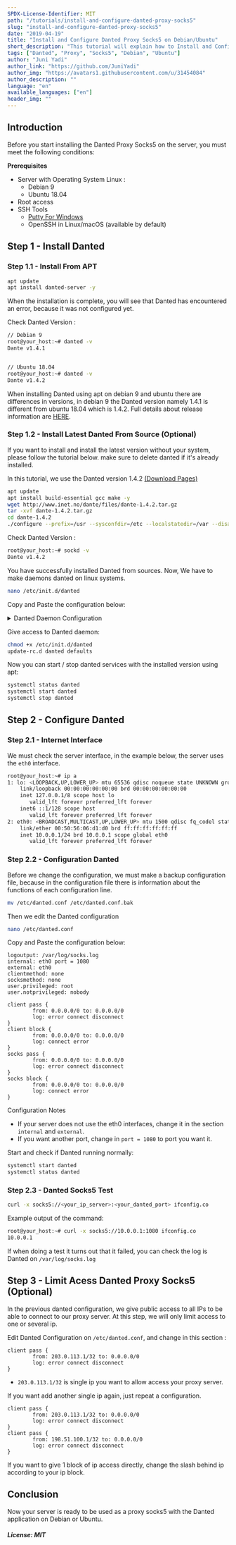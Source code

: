 ```yaml
---
SPDX-License-Identifier: MIT
path: "/tutorials/install-and-configure-danted-proxy-socks5"
slug: "install-and-configure-danted-proxy-socks5"
date: "2019-04-19"
title: "Install and Configure Danted Proxy Socks5 on Debian/Ubuntu"
short_description: "This tutorial will explain how to Install and Configure Danted Proxy Socks5 on Debian/Ubuntu."
tags: ["Danted", "Proxy", "Socks5", "Debian", "Ubuntu"]
author: "Juni Yadi"
author_link: "https://github.com/JuniYadi"
author_img: "https://avatars1.githubusercontent.com/u/31454084"
author_description: ""
language: "en"
available_languages: ["en"]
header_img: ""
---
```


## Introduction

Before you start installing the Danted Proxy Socks5 on the server, you must meet the following conditions:

**Prerequisites**
* Server with Operating System Linux :
  * Debian 9
  * Ubuntu 18.04
* Root access
* SSH Tools
  * [Putty For Windows](https://www.chiark.greenend.org.uk/~sgtatham/putty/latest.html)
  * OpenSSH in Linux/macOS (available by default)

## Step 1 - Install Danted

### Step 1.1 - Install From APT

```bash
apt update
apt install danted-server -y
```

When the installation is complete, you will see that Danted has encountered an error, because it was not configured yet.

Check Danted Version :
```bash
// Debian 9
root@your_host:~# danted -v
Dante v1.4.1


// Ubuntu 18.04
root@your_host:~# danted -v
Dante v1.4.2
```

When installing Danted using apt on debian 9 and ubuntu there are differences in versions, in debian 9 the Danted version namely 1.4.1 is different from ubuntu 18.04 which is 1.4.2. Full details about release information are [HERE](https://www.inet.no/dante/).

### Step 1.2 - Install Latest Danted From Source (Optional)

If you want to install and install the latest version without your system, please follow the tutorial below. make sure to delete danted if it's already installed.

In this tutorial, we use the Danted version 1.4.2 [(Download Pages)](https://www.inet.no/dante/download.html)

```bash
apt update
apt install build-essential gcc make -y
wget http://www.inet.no/dante/files/dante-1.4.2.tar.gz
tar -xvf dante-1.4.2.tar.gz
cd dante-1.4.2
./configure --prefix=/usr --sysconfdir=/etc --localstatedir=/var --disable-client --without-libwrap --without-bsdauth --without-gssapi --without-krb5 --without-upnp --without-pam
```

Check Danted Version :

```bash
root@your_host:~# sockd -v
Dante v1.4.2
```

You have successfully installed Danted from sources. Now, We have to make daemons danted on linux systems.

```bash
nano /etc/init.d/danted
```

Copy and Paste the configuration below:

<details>
  <summary>Danted Daemon Configuration</summary>
  
```bash
#! /bin/sh
### BEGIN INIT INFO
# Provides:          danted
# Required-Start:    $remote_fs $syslog
# Required-Stop:     $remote_fs $syslog
# Default-Start:     2 3 4 5
# Default-Stop:      0 1 6
# Short-Description: SOCKS (v4 and v5) proxy daemon (danted)
# Description:       Starts or stops the Dante SOCKS proxy daemon.
#                    Its configuration is stored in the /etc/danted.conf file;
#                    see the danted.conf(5) manual page for details.
### END INIT INFO
#
# dante SOCKS server init.d file. Based on /etc/init.d/skeleton:
# Version:  @(#)skeleton  1.8  03-Mar-1998  miquels@cistron.nl

. /lib/lsb/init-functions

PATH=/usr/local/sbin:/usr/local/bin:/sbin:/bin:/usr/sbin:/usr/bin
DAEMON=/usr/sbin/sockd
NAME=danted
DESC="Dante SOCKS daemon"
PIDFILE=/var/run/$NAME.pid
CONFFILE=/etc/$NAME.conf

test -f $DAEMON || exit 0

set -e

# This function makes sure that the Dante server can write to the pid-file.
touch_pidfile ()
{
  if [ -r $CONFFILE ]; then
    uid="`sed -n -e 's/[[:space:]]//g' -e 's/#.*//' -e '/^user\.privileged/{s/[^:]*://p;q;}' $CONFFILE`"
    if [ -n "$uid" ]; then
      touch $PIDFILE
      chown $uid $PIDFILE
    fi
  fi
}
        
case "$1" in
  start)
    if ! egrep -cve '^ *(#|$)' \
        -e '^(logoutput|user\.((not)?privileged|libwrap)):' \
        $CONFFILE > /dev/null
    then
        echo "Not starting $DESC: not configured."
        exit 0
    fi
    echo -n "Starting $DESC: "
    touch_pidfile
    start-stop-daemon --start --quiet --oknodo --pidfile $PIDFILE \
        --exec $DAEMON -- -D
    echo "$NAME."
    ;;
  stop)
    echo -n "Stopping $DESC: "
    start-stop-daemon --stop --quiet --oknodo --pidfile $PIDFILE \
        --exec $DAEMON
    echo "$NAME."
    ;;
  reload|force-reload)
    #
    #   If the daemon can reload its config files on the fly
    #   for example by sending it SIGHUP, do it here.
    #
    #   If the daemon responds to changes in its config file
    #   directly anyway, make this a do-nothing entry.
    #
     echo "Reloading $DESC configuration files."
     start-stop-daemon --stop --signal 1 --quiet --pidfile \
        $PIDFILE --exec $DAEMON -- -D
  ;;
  restart)
    #
    #   If the "reload" option is implemented, move the "force-reload"
    #   option to the "reload" entry above. If not, "force-reload" is
    #   just the same as "restart".
    #
    echo -n "Restarting $DESC: "
    start-stop-daemon --stop --quiet --pidfile $PIDFILE --exec $DAEMON
    sleep 1
    touch_pidfile
    start-stop-daemon --start --quiet --pidfile $PIDFILE \
      --exec $DAEMON -- -D
    echo "$NAME."
    ;;
  status)
    if ! egrep -cve '^ *(#|$)' \
        -e '^(logoutput|user\.((not)?privileged|libwrap)):' \
        $CONFFILE > /dev/null
    then
        configured=''
    else
        configured='1'
    fi
    if start-stop-daemon --status --quiet --pidfile $PIDFILE \
      --exec $DAEMON; then
        if [ -n "$configured" ]; then
            echo "$DESC running"
        else
            echo "$DESC running, yet not configured?!"
        fi
    else
        if [ -n "$configured" ]; then
            echo "$DESC not running"
        else
            echo "$DESC not configured"
        fi
    fi
    ;;
  *)
    N=/etc/init.d/$NAME
    # echo "Usage: $N {start|stop|restart|reload|force-reload}" >&2
    echo "Usage: $N {start|stop|restart|force-reload|status}" >&2
    exit 1
    ;;
esac

exit 0
```
</details>

Give access to Danted daemon:

```bash
chmod +x /etc/init.d/danted
update-rc.d danted defaults
```

Now you can start / stop danted services with the installed version using apt:

```bash
systemctl status danted
systemctl start danted
systemctl stop danted
```


## Step 2 - Configure Danted

### Step 2.1 - Internet Interface

We must check the server interface, in the example below, the server uses the `eth0` interface.

```bash
root@your_host:~# ip a
1: lo: <LOOPBACK,UP,LOWER_UP> mtu 65536 qdisc noqueue state UNKNOWN group default qlen 1000
    link/loopback 00:00:00:00:00:00 brd 00:00:00:00:00:00
    inet 127.0.0.1/8 scope host lo
       valid_lft forever preferred_lft forever
    inet6 ::1/128 scope host 
       valid_lft forever preferred_lft forever
2: eth0: <BROADCAST,MULTICAST,UP,LOWER_UP> mtu 1500 qdisc fq_codel state UP group default qlen 1000
    link/ether 00:50:56:06:d1:d0 brd ff:ff:ff:ff:ff:ff
    inet 10.0.0.1/24 brd 10.0.0.1 scope global eth0
       valid_lft forever preferred_lft forever
```

### Step 2.2 - Configuration Danted

Before we change the configuration, we must make a backup configuration file, because in the configuration file there is information about the functions of each configuration line.

```bash
mv /etc/danted.conf /etc/danted.conf.bak
```

Then we edit the Danted configuration

```bash
nano /etc/danted.conf
```

Copy and Paste the configuration below:

```
logoutput: /var/log/socks.log
internal: eth0 port = 1080
external: eth0
clientmethod: none
socksmethod: none
user.privileged: root
user.notprivileged: nobody

client pass {
        from: 0.0.0.0/0 to: 0.0.0.0/0
        log: error connect disconnect
}
client block {
        from: 0.0.0.0/0 to: 0.0.0.0/0
        log: connect error
}
socks pass {
        from: 0.0.0.0/0 to: 0.0.0.0/0
        log: error connect disconnect
}
socks block {
        from: 0.0.0.0/0 to: 0.0.0.0/0
        log: connect error
}
```

Configuration Notes
* If your server does not use the eth0 interfaces, change it in the section `internal` and `external`.
* If you want another port, change in `port = 1080` to port you want it.

Start and check if Danted running normally:

```bash
systemctl start danted
systemctl status danted
```

### Step 2.3 - Danted Socks5 Test

```bash
curl -x socks5://<your_ip_server>:<your_danted_port> ifconfig.co
```

Example output of the command:

```bash
root@your_host:~# curl -x socks5://10.0.0.1:1080 ifconfig.co
10.0.0.1
```

If when doing a test it turns out that it failed, you can check the log is Danted on `/var/log/socks.log`

## Step 3 - Limit Acess Danted Proxy Socks5 (Optional)

In the previous danted configuration, we give public access to all IPs to be able to connect to our proxy server. At this step, we will only limit access to one or several ip.

Edit Danted Configuration on `/etc/danted.conf`, and change in this section :
```
client pass {
        from: 203.0.113.1/32 to: 0.0.0.0/0
        log: error connect disconnect
}
```

* `203.0.113.1/32` is single ip you want to allow access your proxy server.

If you want add another single ip again, just repeat a configuration.

```
client pass {
        from: 203.0.113.1/32 to: 0.0.0.0/0
        log: error connect disconnect
}
client pass {
        from: 198.51.100.1/32 to: 0.0.0.0/0
        log: error connect disconnect
}
```

If you want to give 1 block of ip access directly, change the slash behind ip according to your ip block.

## Conclusion

Now your server is ready to be used as a proxy socks5 with the Danted application on Debian or Ubuntu.

##### License: MIT

<!---

Contributors's Certificate of Origin

By making a contribution to this project, I certify that:

(a) The contribution was created in whole or in part by me and I have
    the right to submit it under the license indicated in the file; or

(b) The contribution is based upon previous work that, to the best of my
    knowledge, is covered under an appropriate license and I have the
    right under that license to submit that work with modifications,
    whether created in whole or in part by me, under the same license
    (unless I am permitted to submit under a different license), as
    indicated in the file; or

(c) The contribution was provided directly to me by some other person
    who certified (a), (b) or (c) and I have not modified it.

(d) I understand and agree that this project and the contribution are
    public and that a record of the contribution (including all personal
    information I submit with it, including my sign-off) is maintained
    indefinitely and may be redistributed consistent with this project
    or the license(s) involved.

Signed-off-by: [Juni Yadi <juniyadi@protonmail.com>]

-->
